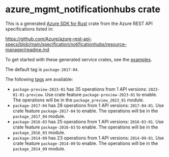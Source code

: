 # azure_mgmt_notificationhubs crate

This is a generated [Azure SDK for Rust](https://github.com/Azure/azure-sdk-for-rust) crate from the Azure REST API specifications listed in:

https://github.com/Azure/azure-rest-api-specs/blob/main/specification/notificationhubs/resource-manager/readme.md

To get started with these generated service crates, see the [examples](https://github.com/Azure/azure-sdk-for-rust/blob/main/services/README.md#examples).

The default tag is `package-2017-04`.

The following [tags](https://github.com/Azure/azure-sdk-for-rust/blob/main/services/tags.md) are available:

- `package-preview-2023-01` has 35 operations from 1 API versions: `2023-01-01-preview`. Use crate feature `package-preview-2023-01` to enable. The operations will be in the `package_preview_2023_01` module.
- `package-2017-04` has 28 operations from 1 API versions: `2017-04-01`. Use crate feature `package-2017-04` to enable. The operations will be in the `package_2017_04` module.
- `package-2016-03` has 25 operations from 1 API versions: `2016-03-01`. Use crate feature `package-2016-03` to enable. The operations will be in the `package_2016_03` module.
- `package-2014-09` has 23 operations from 1 API versions: `2014-09-01`. Use crate feature `package-2014-09` to enable. The operations will be in the `package_2014_09` module.